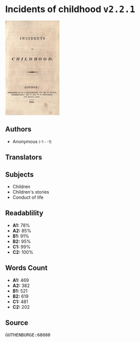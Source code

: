 # Incidents of childhood <kbd>v2.2.1</kbd>

![](./cover.medium.jpg "")

## Authors


 - Anonymous <small>(-1 - -1)</small>

## Translators



## Subjects


 - Children
 - Children's stories
 - Conduct of life

## Readablility


 - **A1:** 78%
 - **A2:** 85%
 - **B1:** 91%
 - **B2:** 95%
 - **C1:** 99%
 - **C2:** 100%

## Words Count


 - **A1:** 469
 - **A2:** 382
 - **B1:** 521
 - **B2:** 619
 - **C1:** 481
 - **C2:** 202

## Source


<kbd>GUTHENBURGE:68080</kbd>
